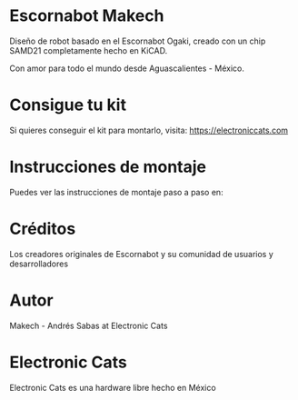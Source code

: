 # Escornabot Makech

Diseño de robot basado en el Escornabot Ogaki, creado con un chip SAMD21 completamente hecho en KiCAD. 

Con amor para todo el mundo desde Aguascalientes - México.


# Consigue tu kit

Si quieres conseguir el kit para montarlo, visita: https://electroniccats.com

# Instrucciones de montaje

Puedes ver las instrucciones de montaje paso a paso en:

# Créditos

Los creadores originales de Escornabot y su comunidad de usuarios y desarrolladores

# Autor

Makech - Andrés Sabas at Electronic Cats

# Electronic Cats

Electronic Cats es una hardware libre hecho en México
